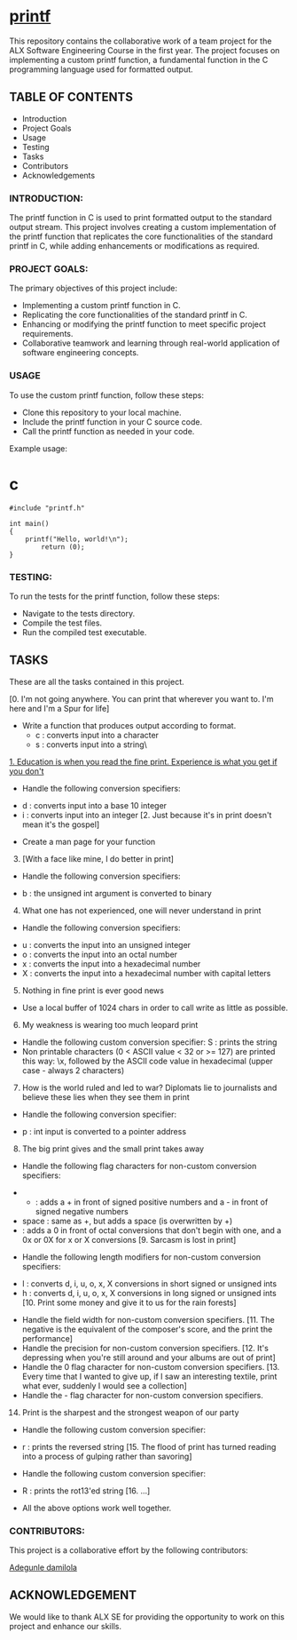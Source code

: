 # [printf](https://github.com/DamilolaALX/printf)

This repository contains the collaborative work of a team project for the ALX Software Engineering Course in the first year. The project focuses on implementing a custom printf function, a fundamental function in the C programming language used for formatted output.

## TABLE OF CONTENTS
* Introduction
* Project Goals
* Usage
* Testing
* Tasks
* Contributors
* Acknowledgements

### INTRODUCTION:
The printf function in C is used to print formatted output to the standard output stream. This project involves creating a custom implementation of the printf function that replicates the core functionalities of the standard printf in C, while adding enhancements or modifications as required.

### PROJECT GOALS:
The primary objectives of this project include:

* Implementing a custom printf function in C.
* Replicating the core functionalities of the standard printf in C.
* Enhancing or modifying the printf function to meet specific project requirements.
* Collaborative teamwork and learning through real-world application of software engineering concepts.

### USAGE
To use the custom printf function, follow these steps:

* Clone this repository to your local machine.
* Include the printf function in your C source code.
* Call the printf function as needed in your code.

Example usage:
# c
```
#include "printf.h"

int main()
{
    printf("Hello, world!\n");
        return (0);
}
```
	
### TESTING:
To run the tests for the printf function, follow these steps:

* Navigate to the tests directory.
* Compile the test files.
* Run the compiled test executable.

## TASKS
These are all the tasks contained in this project.

[0. I'm not going anywhere. You can print that wherever you want to. I'm here and I'm a Spur for life]
* Write a function that produces output according to format.
  - c : converts input into a character
  - s : converts input into a string\

[1. Education is when you read the fine print. Experience is what you get if you don't](https://github.com/DamilolaALX/printf/blob/master/printf.c)
* Handle the following conversion specifiers:
- d : converts input into a base 10 integer
- i : converts input into an integer
[2. Just because it's in print doesn't mean it's the gospel]
* Create a man page for your function
3. [With a face like mine, I do better in print]
* Handle the following conversion specifiers:
- b : the unsigned int argument is converted to binary
4. What one has not experienced, one will never understand in print
* Handle the following conversion specifiers:
- u : converts the input into an unsigned integer
- o : converts the input into an octal number
- x : converts the input into a hexadecimal number
- X : converts the input into a hexadecimal number with capital letters
5. Nothing in fine print is ever good news
* Use a local buffer of 1024 chars in order to call write as little as possible.
6. My weakness is wearing too much leopard print
* Handle the following custom conversion specifier:
S : prints the string
* Non printable characters (0 < ASCII value < 32 or >= 127) are printed this way: \x, followed by the ASCII code value in hexadecimal (upper case - always 2 characters)
7. How is the world ruled and led to war? Diplomats lie to journalists and believe these lies when they see them in print
* Handle the following conversion specifier:
- p : int input is converted to a pointer address
8. The big print gives and the small print takes away
* Handle the following flag characters for non-custom conversion specifiers:
- + : adds a + in front of signed positive numbers and a - in front of signed negative numbers
- space : same as +, but adds a space (is overwritten by +)
 - : adds a 0 in front of octal conversions that don't begin with one, and a 0x or 0X for x or X conversions
[9. Sarcasm is lost in print]
* Handle the following length modifiers for non-custom conversion specifiers:
- l : converts d, i, u, o, x, X conversions in short signed or unsigned ints
- h : converts d, i, u, o, x, X conversions in long signed or unsigned ints
[10. Print some money and give it to us for the rain forests]
* Handle the field width for non-custom conversion specifiers.
[11. The negative is the equivalent of the composer's score, and the print the performance]
* Handle the precision for non-custom conversion specifiers.
[12. It's depressing when you're still around and your albums are out of print]
* Handle the 0 flag character for non-custom conversion specifiers.
[13. Every time that I wanted to give up, if I saw an interesting textile, print what ever, suddenly I would see a collection]
* Handle the - flag character for non-custom conversion specifiers.
14. Print is the sharpest and the strongest weapon of our party
* Handle the following custom conversion specifier:
- r : prints the reversed string
[15. The flood of print has turned reading into a process of gulping rather than savoring]
* Handle the following custom conversion specifier:
- R : prints the rot13'ed string
[16. ...]
* All the above options work well together.

### CONTRIBUTORS:
This project is a collaborative effort by the following contributors:

[Adegunle damilola](https://github.com/DamilolaALX)


## ACKNOWLEDGEMENT
We would like to thank ALX SE for providing the opportunity to work on this project and enhance our skills.
